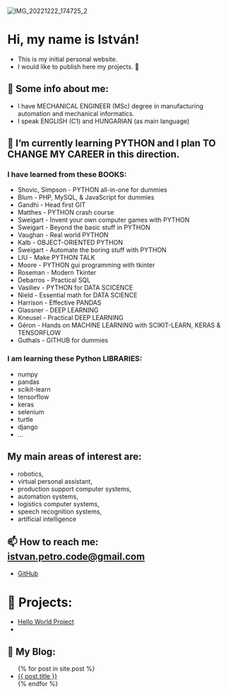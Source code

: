 ![IMG_20221222_174725_2](https://github.com/istvanpetro/istvanpetro/assets/115212178/e2ae08fe-56a5-464f-81d5-7c3111563532)

# Hi, my name is István!
- This is my initial personal website.
- I would like to publish here my projects. 🙂

## 🔭 Some info about me:
  - I have MECHANICAL ENGINEER (MSc) degree in manufacturing automation and mechanical informatics.
  - I speak ENGLISH (C1) and HUNGARIAN (as main language)

## 🌱 I’m currently learning PYTHON and I plan TO CHANGE MY CAREER in this direction.
### I have learned from these BOOKS:
  - Shovic, Simpson - PYTHON all-in-one for dummies
  - Blum - PHP, MySQL, & JavaScript for dummies
  - Gandhi - Head first GIT
  - Matthes - PYTHON crash course
  - Sweigart - Invent your own computer games with PYTHON
  - Sweigart - Beyond the basic stuff in PYTHON
  - Vaughan - Real world PYTHON
  - Kalb - OBJECT-ORIENTED PYTHON
  - Sweigart - Automate the boring stuff with PYTHON
  - LIU - Make PYTHON TALK
  - Moore - PYTHON gui programming with tkinter
  - Roseman - Modern Tkinter
  - Debarros - Practical SQL
  - Vasiliev - PYTHON for DATA SCICENCE
  - Nield - Essential math for DATA SCIENCE
  - Harrison - Effective PANDAS
  - Glassner - DEEP LEARNING
  - Kneusel - Practical DEEP LEARNING
  - Géron - Hands on MACHINE LEARNING with SCIKIT-LEARN, KERAS & TENSORFLOW
  - Guthals - GITHUB for dummies

### I am learning these Python LIBRARIES:
  - numpy
  - pandas
  - scikit-learn
  - tensorflow
  - keras
  - selenium
  - turtle
  - django
  - ...

## My main areas of interest are:
  - robotics,
  - virtual personal assistant,
  - production support computer systems,
  - automation systems,
  - logistics computer systems,
  - speech recognition systems,
  - artificial intelligence

## 📫 How to reach me: istvan.petro.code@gmail.com

<ul>
<li><a href="https://github.com/{{ site.github_username }}">GitHub</a></li>
</ul>

# 🚀 Projects:
<ul>
<li><a href="https://istvanpetro.github.io/HelloWorld/">Hello World Project</a><li>
</ul>

## 💌 My Blog:
<ul>
{% for post in site.post %}
<li>
<a href="{{ post.url }}">{{ post.title }}</a>
</li>
{% endfor %}
</ul>